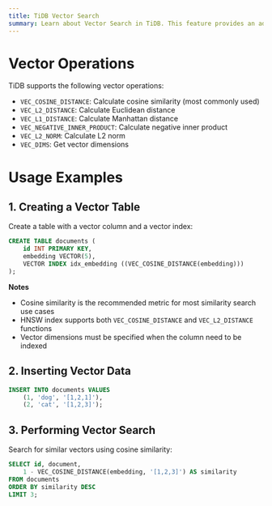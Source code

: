 ```yaml
---
title: TiDB Vector Search
summary: Learn about Vector Search in TiDB. This feature provides an advanced search solution for performing semantic similarity searches across various data types, including documents, images, audio, and video.
---
```


# Vector Operations

TiDB supports the following vector operations:

- `VEC_COSINE_DISTANCE`: Calculate cosine similarity (most commonly used)
- `VEC_L2_DISTANCE`: Calculate Euclidean distance
- `VEC_L1_DISTANCE`: Calculate Manhattan distance
- `VEC_NEGATIVE_INNER_PRODUCT`: Calculate negative inner product
- `VEC_L2_NORM`: Calculate L2 norm
- `VEC_DIMS`: Get vector dimensions

# Usage Examples

## 1. Creating a Vector Table

Create a table with a vector column and a vector index:

```sql
CREATE TABLE documents (
    id INT PRIMARY KEY,
    embedding VECTOR(5),
    VECTOR INDEX idx_embedding ((VEC_COSINE_DISTANCE(embedding)))
);
```

**Notes**

- Cosine similarity is the recommended metric for most similarity search use cases
- HNSW index supports both `VEC_COSINE_DISTANCE` and `VEC_L2_DISTANCE` functions
- Vector dimensions must be specified when the column need to be indexed

## 2. Inserting Vector Data

```sql
INSERT INTO documents VALUES 
    (1, 'dog', '[1,2,1]'), 
    (2, 'cat', '[1,2,3]');
```

## 3. Performing Vector Search

Search for similar vectors using cosine similarity:

```sql
SELECT id, document, 
    1 - VEC_COSINE_DISTANCE(embedding, '[1,2,3]') AS similarity
FROM documents
ORDER BY similarity DESC
LIMIT 3;
```

